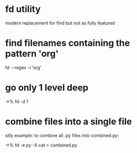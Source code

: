 # fd utility

modern replacement for find but not as fully featured

# find filenames containing the pattern 'org'

 fd --regex -i 'org'

# go only 1 level deep

->%  fd  -d 1 <searchpattern>

# combine files into a single file

silly example: to combine all .py files into combined.py:

->%  fd -e py -X cat > combined.py
